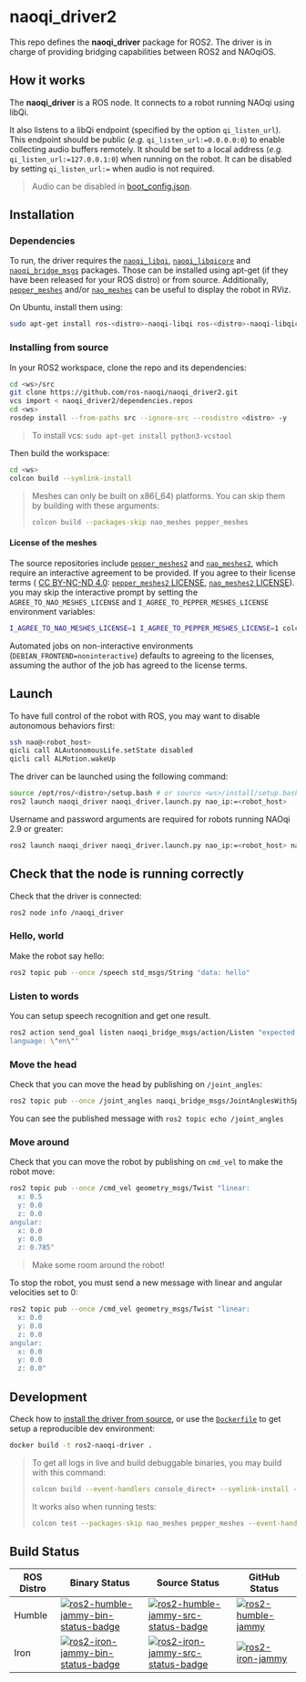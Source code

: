 # naoqi_driver2

This repo defines the __naoqi_driver__ package for ROS2. The driver is in charge of providing bridging capabilities between ROS2 and NAOqiOS.


## How it works

The __naoqi_driver__ is a ROS node.
It connects to a robot running NAOqi using libQi.

It also listens to a libQi endpoint (specified by the option `qi_listen_url`).
This endpoint should be public (*e.g.* `qi_listen_url:=0.0.0.0:0`)
to enable collecting audio buffers remotely.
It should be set to a local address (*e.g.* `qi_listen_url:=127.0.0.1:0`)
when running on the robot.
It can be disabled by setting `qi_listen_url:=` when audio is not required.

> Audio can be disabled in [boot_config.json](src/naoqi_driver2/share/boot_config.json).


## Installation

### Dependencies

To run, the driver requires the [`naoqi_libqi`](https://github.com/ros-naoqi/libqi),
[`naoqi_libqicore`](https://github.com/ros-naoqi/libqicore)
and [`naoqi_bridge_msgs`](https://github.com/ros-naoqi/naoqi_bridge_msgs2) packages.
Those can be installed using apt-get (if they have been released for your ROS distro) or from source.
Additionally, [`pepper_meshes`](https://github.com/ros-naoqi/pepper_meshes2)
and/or [`nao_meshes`](https://github.com/ros-naoqi/nao_meshes2) can be useful to display the robot in RViz.

On Ubuntu, install them using:

```sh
sudo apt-get install ros-<distro>-naoqi-libqi ros-<distro>-naoqi-libqicore ros-<distro>-naoqi-bridge-msgs ros-<distro>-pepper-meshes ros-<distro>-nao-meshes
```

### Installing from source

In your ROS2 workspace, clone the repo and its dependencies:

```sh
cd <ws>/src
git clone https://github.com/ros-naoqi/naoqi_driver2.git
vcs import < naoqi_driver2/dependencies.repos
cd <ws>
rosdep install --from-paths src --ignore-src --rosdistro <distro> -y
```

> To install vcs: `sudo apt-get install python3-vcstool`

Then build the workspace:

```sh
cd <ws>
colcon build --symlink-install
```

> Meshes can only be built on x86(_64) platforms.
> You can skip them by building with these arguments:
>
> ```sh
> colcon build --packages-skip nao_meshes pepper_meshes
> ```

#### License of the meshes

The source repositories include
[`pepper_meshes2`](https://github.com/ros-naoqi/pepper_meshes2)
and [`nao_meshes2`](https://github.com/ros-naoqi/nao_meshes2),
which require an interactive agreement to be provided.
If you agree to their license terms (
[CC BY-NC-ND 4.0](https://creativecommons.org/licenses/by-nc-nd/4.0/legalcode.en):
[`pepper_meshes2` LICENSE](https://github.com/ros-naoqi/pepper_meshes/blob/master/LICENSE),
[`nao_meshes2` LICENSE](https://github.com/ros-naoqi/nao_meshes/blob/master/LICENSE)).
you may skip the interactive prompt by setting
the `AGREE_TO_NAO_MESHES_LICENSE` and `I_AGREE_TO_PEPPER_MESHES_LICENSE` environment variables:

```sh
I_AGREE_TO_NAO_MESHES_LICENSE=1 I_AGREE_TO_PEPPER_MESHES_LICENSE=1 colcon build --symlink-install
```

Automated jobs on non-interactive environments
(`DEBIAN_FRONTEND=noninteractive`)
defaults to agreeing to the licenses,
assuming the author of the job has agreed to the license terms.


## Launch

To have full control of the robot with ROS,
you may want to disable autonomous behaviors first:

```sh
ssh nao@<robot_host>
qicli call ALAutonomousLife.setState disabled
qicli call ALMotion.wakeUp
```

The driver can be launched using the following command:

```sh
source /opt/ros/<distro>/setup.bash # or source <ws>/install/setup.bash if built from source
ros2 launch naoqi_driver naoqi_driver.launch.py nao_ip:=<robot_host>
```

Username and password arguments are required
for robots running NAOqi 2.9 or greater:

```sh
ros2 launch naoqi_driver naoqi_driver.launch.py nao_ip:=<robot_host> nao_username:=nao nao_password:=<robot_password>
```


## Check that the node is running correctly

Check that the driver is connected:

```sh
ros2 node info /naoqi_driver
```

### Hello, world

Make the robot say hello:

```sh
ros2 topic pub --once /speech std_msgs/String "data: hello"
```

### Listen to words

You can setup speech recognition and get one result.

```sh
ros2 action send_goal listen naoqi_bridge_msgs/action/Listen "expected: [\"hello\"]
language: \"en\""
```

### Move the head

Check that you can move the head by publishing on `/joint_angles`:

```sh
ros2 topic pub --once /joint_angles naoqi_bridge_msgs/JointAnglesWithSpeed "{header: {stamp: now, frame_id: ''}, joint_names: ['HeadYaw', 'HeadPitch'], joint_angles: [0.5,0.1], speed: 0.1, relative: 0}"
```

You can see the published message with `ros2 topic echo /joint_angles`

### Move around

Check that you can move the robot by publishing on `cmd_vel` to make the robot move:

```sh
ros2 topic pub --once /cmd_vel geometry_msgs/Twist "linear:
  x: 0.5
  y: 0.0
  z: 0.0
angular:
  x: 0.0
  y: 0.0
  z: 0.785"
```

> Make some room around the robot!

To stop the robot, you must send a new message with linear and angular velocities set to 0:

```sh
ros2 topic pub --once /cmd_vel geometry_msgs/Twist "linear:
  x: 0.0
  y: 0.0
  z: 0.0
angular:
  x: 0.0
  y: 0.0
  z: 0.0"
```


## Development

Check how to [install the driver from source](#installing-from-source),
or use the [`Dockerfile`](Dockerfile) to get setup a reproducible dev environment:

```sh
docker build -t ros2-naoqi-driver .
```

> To get all logs in live and build debuggable binaries,
> you may build with this command:
>
> ```sh
> colcon build --event-handlers console_direct+ --symlink-install --cmake-args -DCMAKE_BUILD_TYPE=Debug
> ```
>
> It works also when running tests:
>
> ```sh
> colcon test --packages-skip nao_meshes pepper_meshes --event-handlers console_direct+ --ctest-args tests
> ```


## Build Status

ROS Distro | Binary Status | Source Status | GitHub Status |
|-------------------|-------------------|-------------------|--------------------|
Humble | [![ros2-humble-jammy-bin-status-badge](https://build.ros2.org/job/Hbin_uJ64__naoqi_driver__ubuntu_jammy_amd64__binary/badge/icon)](https://build.ros2.org/job/Hbin_uJ64__naoqi_driver__ubuntu_jammy_amd64__binary) | [![ros2-humble-jammy-src-status-badge](https://build.ros2.org/job/Hsrc_uJ__naoqi_driver__ubuntu_jammy__source/badge/icon)](https://build.ros2.org/job/Hsrc_uJ__naoqi_driver__ubuntu_jammy__source) | [![ros2-humble-jammy](https://github.com/ros-naoqi/naoqi_driver2/actions/workflows/humble_jammy.yml/badge.svg?branch=main)](https://github.com/ros-naoqi/naoqi_driver2/actions/workflows/humble_jammy.yml)
Iron | [![ros2-iron-jammy-bin-status-badge](https://build.ros2.org/job/Ibin_uJ64__naoqi_driver__ubuntu_jammy_amd64__binary/badge/icon)](https://build.ros2.org/job/Ibin_uJ64__naoqi_driver__ubuntu_jammy_amd64__binary) | [![ros2-iron-jammy-src-status-badge](https://build.ros2.org/job/Isrc_uJ__naoqi_driver__ubuntu_jammy__source/badge/icon)](https://build.ros2.org/job/Isrc_uJ__naoqi_driver__ubuntu_jammy__source) | [![ros2-iron-jammy](https://github.com/ros-naoqi/naoqi_driver2/actions/workflows/iron_jammy.yml/badge.svg?branch=main)](https://github.com/ros-naoqi/naoqi_driver2/actions/workflows/iron_jammy.yml)

